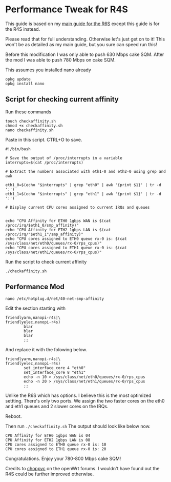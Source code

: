# Performance Tweak for R4S

This guide is based on my [main guide for the R6S](https://github.com/StarWhiz/NanoPi-R6S-CPU-Optimization-for-Gigabit-SQM) except this guide is for the R4S instead.

Please read that for full understanding. Otherwise let's just get on to it! This won't be as detailed as my main guide, but you sure can speed run this!

Before this modification I was only able to push 630 Mbps cake SQM. After the mod I was able to push 780 Mbps on cake SQM.

This assumes you installed nano already
```
opkg update
opkg install nano
```

## Script for checking current affinity
Run these commands
```
touch checkaffinity.sh
chmod +x checkaffinity.sh
nano checkaffinity.sh
```
Paste in this script. CTRL+O to save.
```
#!/bin/bash

# Save the output of /proc/interrupts in a variable
interrupts=$(cat /proc/interrupts)

# Extract the numbers associated with eth1-0 and eth2-0 using grep and awk

eth1_0=$(echo "$interrupts" | grep "eth0" | awk '{print $1}' | tr -d ':')
eth1_1=$(echo "$interrupts" | grep "eth1" | awk '{print $1}' | tr -d ':')

# Display current CPU cores assigned to current IRQs and queues


echo "CPU Affinity for ETH0 1gbps WAN is $(cat /proc/irq/$eth1_0/smp_affinity)"
echo "CPU Affinity for ETH2 1gbps LAN is $(cat /proc/irq/"$eth1_1"/smp_affinity)"
echo "CPU cores assigned to ETH0 queue rx-0 is: $(cat /sys/class/net/eth0/queues/rx-0/rps_cpus)"
echo "CPU cores assigned to ETH1 queue rx-0 is: $(cat /sys/class/net/eth1/queues/rx-0/rps_cpus)"
```
Run the script to check current affinity
```
./checkaffinity.sh
```

## Performance Mod
```
nano /etc/hotplug.d/net/40-net-smp-affinity
```

Edit the section starting with
```
friendlyarm,nanopi-r4s|\
friendlyelec,nanopi-r4s)
        blar
        blar
        blar
        ;;
```

And replace it with the folowing below. 
```
friendlyarm,nanopi-r4s|\
friendlyelec,nanopi-r4s)
        set_interface_core 4 "eth0"
        set_interface_core 8 "eth1"
        echo -n 10 > /sys/class/net/eth0/queues/rx-0/rps_cpus
        echo -n 20 > /sys/class/net/eth1/queues/rx-0/rps_cpus
        ;;
```
Unlike the R6S which has options. I believe this is the most optimized settting. There's only two ports. We assign the two faster cores on the eth0 and eth1 queues and 2 slower cores on the IRQs.

Reboot.

Then run `./checkaffinity.sh`
The output should look like below now.

```
CPU Affinity for ETH0 1gbps WAN is 04
CPU Affinity for ETH2 1gbps LAN is 08
CPU cores assigned to ETH0 queue rx-0 is: 10
CPU cores assigned to ETH1 queue rx-0 is: 20
```
Congratulations. Enjoy your 780-800 Mbps cake SQM!

Credits to [choppyc](https://forum.openwrt.org/t/nanopi-r6s-with-openwrt/167611/94?u=starwhiz) on the openWrt forums. I wouldn't have found out the R4S could be further improved otherwise.
